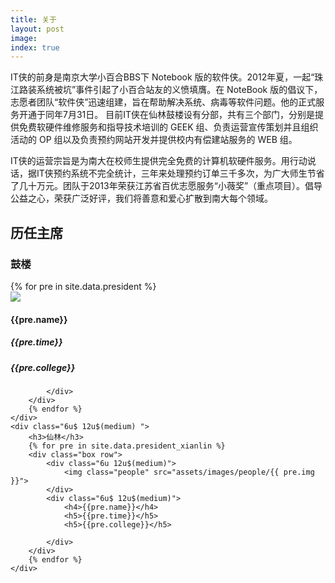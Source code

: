 ```yaml
---
title: 关于
layout: post
image: 
index: true
---
```


IT侠的前身是南京大学小百合BBS下 Notebook 版的软件侠。2012年夏，一起“珠江路装系统被坑”事件引起了小百合站友的义愤填膺。在 NoteBook 版的倡议下，志愿者团队“软件侠”迅速组建，旨在帮助解决系统、病毒等软件问题。他的正式服务开通于同年7月31日。
目前IT侠在仙林鼓楼设有分部，共有三个部门，分别是提供免费软硬件维修服务和指导技术培训的 GEEK 组、负责运营宣传策划并且组织活动的 OP 组以及负责预约网站开发并提供校内有偿建站服务的 WEB 组。

IT侠的运营宗旨是为南大在校师生提供完全免费的计算机软硬件服务。用行动说话，据IT侠预约系统不完全统计，三年来处理预约订单三千多次，为广大师生节省了几十万元。团队于2013年荣获江苏省百优志愿服务“小薇奖”（重点项目）。倡导公益之心，荣获广泛好评，我们将善意和爱心扩散到南大每个领域。

<h2>历任主席</h2> 
<div class="row">
	<div class="6u 12u$(medium)">
		<h3>鼓楼</h3>
		{% for pre in site.data.president %}
		<div class="box row">
			<div class="6u 12u$(medium)">
				<img class="people" src="assets/images/people/{{ pre.img }}">
			</div>
			<div class="6u$ 12u$(medium)">
				<h4>{{pre.name}}</h4>
				<h5>{{pre.time}}</h5>
				<h5>{{pre.college}}</h5>
				
			</div>
		</div>
		{% endfor %}
	</div>
	<div class="6u$ 12u$(medium) ">
		<h3>仙林</h3>
		{% for pre in site.data.president_xianlin %}
		<div class="box row">
			<div class="6u 12u$(medium)">
				<img class="people" src="assets/images/people/{{ pre.img }}">
			</div>
			<div class="6u$ 12u$(medium)">
				<h4>{{pre.name}}</h4>
				<h5>{{pre.time}}</h5>
				<h5>{{pre.college}}</h5>
				
			</div>
		</div>
		{% endfor %}
	</div>
</div>


